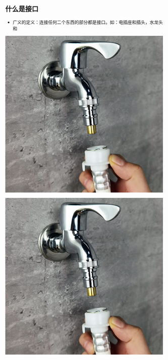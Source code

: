 ## 什么是接口

- 广义的定义：连接任何二个东西的部分都是接口。如：电插座和插头，水龙头和

![输入图片说明](assets/image.png)

![输入图片说明](assets/image.png)